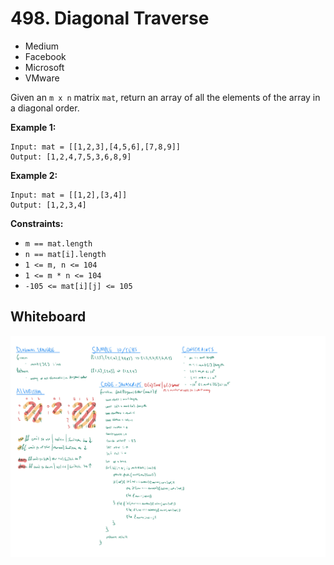 # 498. Diagonal Traverse
- Medium
- Facebook
- Microsoft
- VMware

Given an `m x n` matrix `mat`, return an array of all the elements of the array
in a diagonal order.

**Example 1:**
```
Input: mat = [[1,2,3],[4,5,6],[7,8,9]]
Output: [1,2,4,7,5,3,6,8,9]
```

**Example 2:**
```
Input: mat = [[1,2],[3,4]]
Output: [1,2,3,4]
```

**Constraints:**
- `m == mat.length`
- `n == mat[i].length`
- `1 <= m, n <= 104`
- `1 <= m * n <= 104`
- `-105 <= mat[i][j] <= 105`

## Whiteboard
![Whiteboard Image][whiteboard-image]

<!-- Refs -->
[whiteboard-image]: whiteboard.jpg
